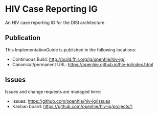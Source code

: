 # HIV Case Reporting IG

An HIV case reporting IG for the DISI architecture.

## Publication

This ImplementationGuide is published in the following locations:

* Continuous Build: <http://build.fhir.org/ig/openhie/hiv-ig/>
* Canonical/permanent URL: <https://openhie.github.io/hiv-ig/index.html>

## Issues

Issues and change requests are managed here:  

* Issues:  <https://github.com/openhie/hiv-ig/issues>  
* Kanban board: <https://github.com/openhie/hiv-ig/projects/1>
